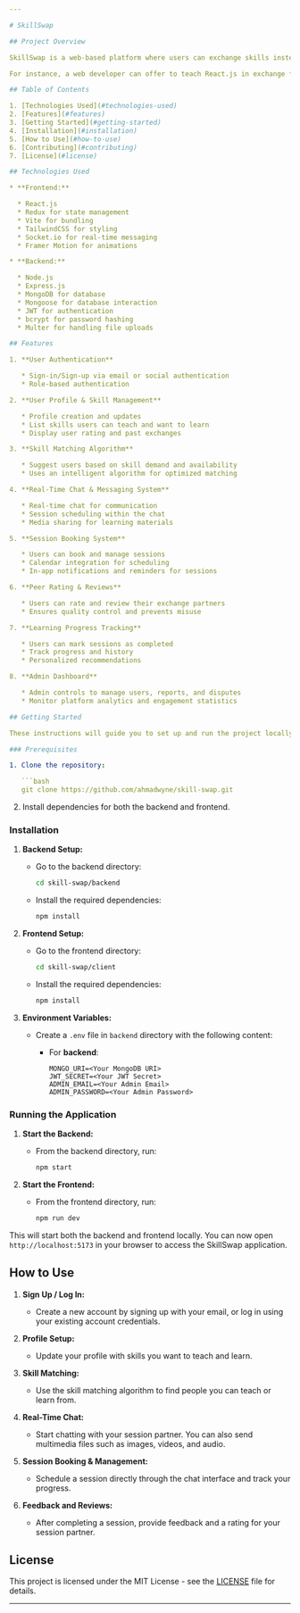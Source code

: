 ```yaml
---

# SkillSwap

## Project Overview

SkillSwap is a web-based platform where users can exchange skills instead of money. Users can list the skills they offer and the skills they want to learn, and the platform will recommend them suitable partners. This system creates a collaborative and cost-effective learning environment.

For instance, a web developer can offer to teach React.js in exchange for learning video editing from another user. The platform provides structured, yet flexible skill exchanges based on users' interests and availability.

## Table of Contents

1. [Technologies Used](#technologies-used)
2. [Features](#features)
3. [Getting Started](#getting-started)
4. [Installation](#installation)
5. [How to Use](#how-to-use)
6. [Contributing](#contributing)
7. [License](#license)

## Technologies Used

* **Frontend:**

  * React.js
  * Redux for state management
  * Vite for bundling
  * TailwindCSS for styling
  * Socket.io for real-time messaging
  * Framer Motion for animations

* **Backend:**

  * Node.js
  * Express.js
  * MongoDB for database
  * Mongoose for database interaction
  * JWT for authentication
  * bcrypt for password hashing
  * Multer for handling file uploads

## Features

1. **User Authentication**

   * Sign-in/Sign-up via email or social authentication
   * Role-based authentication

2. **User Profile & Skill Management**

   * Profile creation and updates
   * List skills users can teach and want to learn
   * Display user rating and past exchanges

3. **Skill Matching Algorithm**

   * Suggest users based on skill demand and availability
   * Uses an intelligent algorithm for optimized matching

4. **Real-Time Chat & Messaging System**

   * Real-time chat for communication
   * Session scheduling within the chat
   * Media sharing for learning materials

5. **Session Booking System**

   * Users can book and manage sessions
   * Calendar integration for scheduling
   * In-app notifications and reminders for sessions

6. **Peer Rating & Reviews**

   * Users can rate and review their exchange partners
   * Ensures quality control and prevents misuse

7. **Learning Progress Tracking**

   * Users can mark sessions as completed
   * Track progress and history
   * Personalized recommendations

8. **Admin Dashboard**

   * Admin controls to manage users, reports, and disputes
   * Monitor platform analytics and engagement statistics

## Getting Started

These instructions will guide you to set up and run the project locally. Make sure you have [Node.js](https://nodejs.org/) and [MongoDB](https://www.mongodb.com/) installed on your machine. You will also need a code editor like [VS Code](https://code.visualstudio.com/).

### Prerequisites

1. Clone the repository:

   ```bash
   git clone https://github.com/ahmadwyne/skill-swap.git
   ```

2. Install dependencies for both the backend and frontend.

### Installation

1. **Backend Setup:**

   * Go to the backend directory:

     ```bash
     cd skill-swap/backend
     ```
   * Install the required dependencies:

     ```bash
     npm install
     ```

2. **Frontend Setup:**

   * Go to the frontend directory:

     ```bash
     cd skill-swap/client
     ```
   * Install the required dependencies:

     ```bash
     npm install
     ```

3. **Environment Variables:**

   * Create a `.env` file in `backend` directory with the following content:

     * For **backend**:

       ```
       MONGO_URI=<Your MongoDB URI>
       JWT_SECRET=<Your JWT Secret>
       ADMIN_EMAIL=<Your Admin Email>
       ADMIN_PASSWORD=<Your Admin Password>
       ```

### Running the Application

1. **Start the Backend:**

   * From the backend directory, run:

     ```bash
     npm start
     ```

2. **Start the Frontend:**

   * From the frontend directory, run:

     ```bash
     npm run dev
     ```

This will start both the backend and frontend locally. You can now open `http://localhost:5173` in your browser to access the SkillSwap application.

## How to Use

1. **Sign Up / Log In:**

   * Create a new account by signing up with your email, or log in using your existing account credentials.

2. **Profile Setup:**

   * Update your profile with skills you want to teach and learn.

3. **Skill Matching:**

   * Use the skill matching algorithm to find people you can teach or learn from.

4. **Real-Time Chat:**

   * Start chatting with your session partner. You can also send multimedia files such as images, videos, and audio.

5. **Session Booking & Management:**

   * Schedule a session directly through the chat interface and track your progress.

6. **Feedback and Reviews:**

   * After completing a session, provide feedback and a rating for your session partner.

## License

This project is licensed under the MIT License - see the [LICENSE](LICENSE) file for details.

---
```

